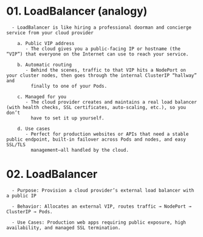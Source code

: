 # 01. LoadBalancer (analogy)
      - LoadBalancer is like hiring a professional doorman and concierge service from your cloud provider
        
        a. Public VIP address
           - The cloud gives you a public-facing IP or hostname (the “VIP”) that everyone on the Internet can use to reach your service.
        
        b. Automatic routing
           - Behind the scenes, traffic to that VIP hits a NodePort on your cluster nodes, then goes through the internal ClusterIP “hallway” and 
             finally to one of your Pods.
        
        c. Managed for you
           - The cloud provider creates and maintains a real load balancer (with health checks, SSL certificates, auto-scaling, etc.), so you don’t 
             have to set it up yourself.
        
        d. Use cases
           - Perfect for production websites or APIs that need a stable public endpoint, built-in failover across Pods and nodes, and easy SSL/TLS 
             management—all handled by the cloud.


# 02. LoadBalancer
      - Purpose: Provision a cloud provider’s external load balancer with a public IP

      - Behavior: Allocates an external VIP, routes traffic → NodePort → ClusterIP → Pods.

      - Use Cases: Production web apps requiring public exposure, high availability, and managed SSL termination.

